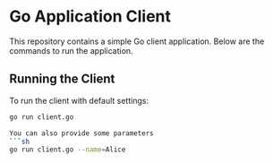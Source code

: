 # Go Application Client

This repository contains a simple Go client application. Below are the commands to run the application.

## Running the Client

To run the client with default settings:

```sh
go run client.go

You can also provide some parameters
```sh
go run client.go --name=Alice

